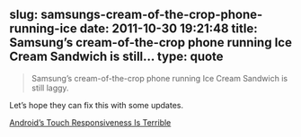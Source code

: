 slug: samsungs-cream-of-the-crop-phone-running-ice
date: 2011-10-30 19:21:48
title: Samsung’s cream-of-the-crop phone running Ice Cream Sandwich is still...
type: quote
---

> Samsung’s cream-of-the-crop phone running Ice Cream Sandwich is still laggy.

Let’s hope they can fix this with some updates.

 [Android’s Touch Responsiveness Is Terrible](http://flyosity.com/iphone/androids-touch-responsiveness-is-terrible.php)
